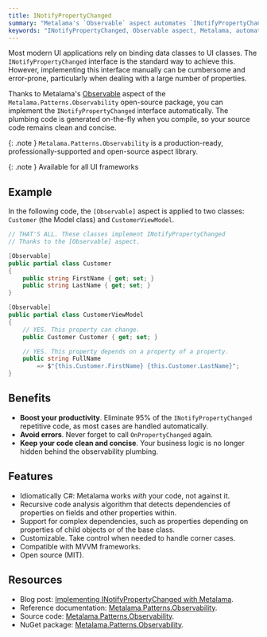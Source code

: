 ```yaml
---
title: INotifyPropertyChanged
summary: "Metalama's `Observable` aspect automates `INotifyPropertyChanged` implementation, enhancing productivity and reducing errors in UI applications."
keywords: "INotifyPropertyChanged, Observable aspect, Metalama, automate implementation, reduce errors, UI applications, data binding, productivity, clean code"
---
```


Most modern UI applications rely on binding data classes to UI classes. The `INotifyPropertyChanged` interface is the
standard way to achieve this. However, implementing this interface manually can be cumbersome and error-prone,
particularly when dealing with a large number of properties.

Thanks to Metalama's [Observable](https://doc.metalama.net/patterns/observability) aspect of the
`Metalama.Patterns.Observability` open-source package, you can implement the `INotifyPropertyChanged` interface
automatically. The plumbing code is generated on-the-fly when you compile, so your source code remains clean and
concise.

{: .note }
`Metalama.Patterns.Observability` is a production-ready, professionally-supported and open-source aspect library. <i class="supported no-tooltip"></i>

{: .note }
Available for all UI frameworks


## Example

In the following code, the `[Observable]` aspect is applied to two classes: `Customer` (the Model class) and
`CustomerViewModel`.

```csharp
// THAT'S ALL. These classes implement INotifyPropertyChanged
// Thanks to the [Observable] aspect.

[Observable]
public partial class Customer
{
    public string FirstName { get; set; }
    public string LastName { get; set; }
}

[Observable]
public partial class CustomerViewModel
{
    // YES. This property can change.
    public Customer Customer { get; set; }

    // YES. This property depends on a property of a property.
    public string FullName
        => $"{this.Customer.FirstName} {this.Customer.LastName}";
}
```

## Benefits

* **Boost your productivity**. Eliminate 95% of the `INotifyPropertyChanged` repetitive code, as most cases are handled
  automatically.
* **Avoid errors**. Never forget to call `OnPropertyChanged` again.
* **Keep your code clean and concise**. Your business logic is no longer hidden behind the observability plumbing.

## Features

* Idiomatically C#: Metalama works _with_ your code, not against it.
* Recursive code analysis algorithm that detects dependencies of properties on fields and other properties within.
* Support for complex dependencies, such as properties depending on properties of child objects or of the base class.
* Customizable. Take control when needed to handle corner cases.
* Compatible with MVVM frameworks.
* Open source (MIT).

## Resources

* Blog
  post: [Implementing INotifyPropertyChanged with Metalama](https://metalama.net/blog/inotifypropertychanged-metalama).
* Reference documentation: [Metalama.Patterns.Observability](https://doc.metalama.net/patterns/observability).
* Source
  code: [Metalama.Patterns.Observability](https://github.com/metalama/Metalama.Patterns/tree/HEAD/src/Metalama.Patterns.Observability).
* NuGet package: [Metalama.Patterns.Observability](https://www.nuget.org/packages/Metalama.Patterns.Observability).

